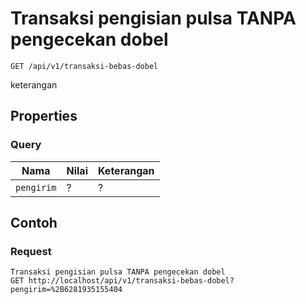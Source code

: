 # Transaksi pengisian pulsa TANPA pengecekan dobel
```http
GET /api/v1/transaksi-bebas-dobel
```
keterangan
## Properties
### Query
Nama  | Nilai | Keterangan
--- | --- | ---
<code>pengirim</code> | ? | ?

## Contoh

### Request
```http
Transaksi pengisian pulsa TANPA pengecekan dobel
GET http://localhost/api/v1/transaksi-bebas-dobel?pengirim=%2B6281935155404
```
